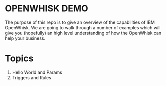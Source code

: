 # OPENWHISK DEMO

The purpose of this repo is to give an overview of the capabilities of IBM OpenWhisk.
We are going to walk  through a number of examples which will give you (hopefully) an high level understanding of how the OpenWhisk can help your business.

# Topics
1. Hello World and Params
2. Triggers and Rules
